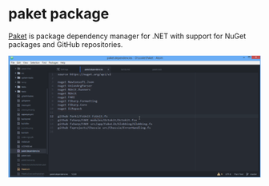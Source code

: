 # paket package

[Paket](https://github.com/fsprojects/Paket) is package dependency manager for .NET with support for NuGet packages and GitHub repositories.

![Paket add](img/paket-add-atom.gif)
